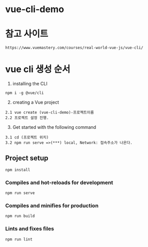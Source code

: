 # vue-cli-demo
# 참고 사이트
```
https://www.vuemastery.com/courses/real-world-vue-js/vue-cli/
```

# vue cli 생성 순서
1. installing the CLI
```
npm i -g @vue/cli
```
2. creating a Vue project
```
2.1 vue create (vue-cli-demo)-프로젝트이름
2.2 프로젝트 설정 진행.
```

3. Get started with the following command
```
3.1 cd (프로젝트 위치)
3.2 npm run serve =>(***) local, Network: 접속주소가 나온다.
```

## Project setup
```
npm install
```

### Compiles and hot-reloads for development
```
npm run serve
```

### Compiles and minifies for production
```
npm run build
```

### Lints and fixes files
```
npm run lint
```



